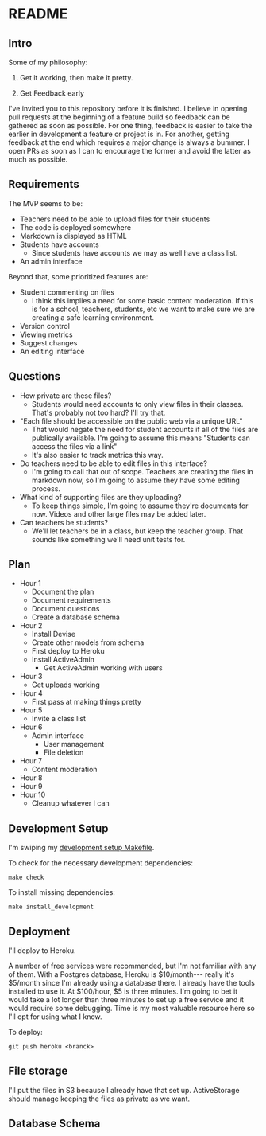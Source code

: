 # README

## Intro

Some of my philosophy: 

1. Get it working, then make it pretty.

2. Get Feedback early

I've invited you to this repository before it is finished.  I believe in opening pull requests at the beginning of a feature build so feedback can be gathered as soon as possible.  For one thing, feedback is easier to take the earlier in development a feature or project is in.  For another, getting feedback at the end which requires a major change is always a bummer. I open PRs as soon as I can to encourage the former and avoid the latter as much as possible.

## Requirements

The MVP seems to be:

* Teachers need to be able to upload files for their students
* The code is deployed somewhere
* Markdown is displayed as HTML
* Students have accounts
  * Since students have accounts we may as well have a class list.
* An admin interface

Beyond that, some prioritized features are:

* Student commenting on files
  * I think this implies a need for some basic content moderation.  If this is for a school, teachers, students, etc we want to make sure we are creating a safe learning environment.
* Version control
* Viewing metrics
* Suggest changes
* An editing interface

## Questions

* How private are these files?
  * Students would need accounts to only view files in their classes.  That's probably not too hard? I'll try that.
* "Each file should be accessible on the public web via a unique URL"
  * That would negate the need for student accounts if all of the files are publically available. I'm going to assume this means "Students can access the files via a link"
  * It's also easier to track metrics this way.
* Do teachers need to be able to edit files in this interface?
  * I'm going to call that out of scope.  Teachers are creating the files in markdown now, so I'm going to assume they have some editing process.
* What kind of supporting files are they uploading?
  * To keep things simple, I'm going to assume they're documents for now.  Videos and other large files may be added later.
* Can teachers be students?
  * We'll let teachers be in a class, but keep the teacher group.  That sounds like something we'll need unit tests for.

## Plan

* Hour 1
  * Document the plan
  * Document requirements
  * Document questions
  * Create a database schema
* Hour 2
  * Install Devise
  * Create other models from schema
  * First deploy to Heroku
  * Install ActiveAdmin
    * Get ActiveAdmin working with users
* Hour 3
  * Get uploads working
* Hour 4
  * First pass at making things pretty
* Hour 5
  * Invite a class list
* Hour 6
  * Admin interface
    * User management
    * File deletion
* Hour 7
  * Content moderation
* Hour 8
* Hour 9
* Hour 10
  * Cleanup whatever I can


## Development Setup

I'm swiping my [development setup Makefile](https://github.com/MMercieca/dev-setup/blob/main/rails/Makefile).


To check for the necessary development dependencies:

```
make check
```

To install missing dependencies:

```
make install_development
```

## Deployment

I'll deploy to Heroku.

A number of free services were recommended, but I'm not familiar with any of them.  With a Postgres database, Heroku is $10/month--- really it's $5/month since I'm already using a database there. I already have the tools installed to use it. At $100/hour, $5 is three minutes.  I'm going to bet it would take a lot longer than three minutes to set up a free service and it would require some debugging.  Time is my most valuable resource here so I'll opt for using what I know.

To deploy:

`git push heroku <branck>`

## File storage

I'll put the files in S3 because I already have that set up.  ActiveStorage should manage keeping the files as private as we want.

## Database Schema


